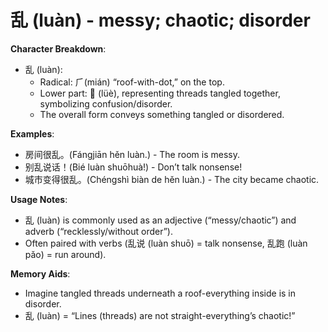 # **乱 (luàn) - messy; chaotic; disorder**

**Character Breakdown**:  
- 乱 (luàn):
  - Radical: ⺁(mián) “roof-with-dot,” on the top.
  - Lower part: 𢆶 (lüè), representing threads tangled together, symbolizing confusion/disorder.
  - The overall form conveys something tangled or disordered.

**Examples**:  
- 房间很乱。(Fángjiān hěn luàn.) - The room is messy.  
- 别乱说话！(Bié luàn shuōhuà!) - Don’t talk nonsense!  
- 城市变得很乱。(Chéngshì biàn de hěn luàn.) - The city became chaotic.

**Usage Notes**:  
- 乱 (luàn) is commonly used as an adjective (“messy/chaotic”) and adverb (“recklessly/without order”).  
- Often paired with verbs (乱说 (luàn shuō) = talk nonsense, 乱跑 (luàn pǎo) = run around).

**Memory Aids**:  
- Imagine tangled threads underneath a roof-everything inside is in disorder.  
- 乱 (luàn) = “Lines (threads) are not straight-everything’s chaotic!”